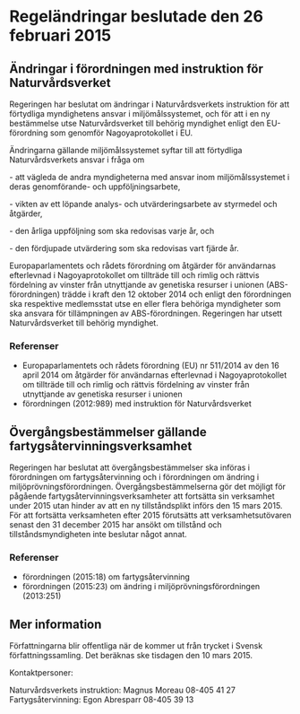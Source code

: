 # Regeländringar beslutade den 26 februari 2015

## Ändringar i förordningen med instruktion för Naturvårdsverket

Regeringen har beslutat om ändringar i Naturvårdsverkets instruktion för att förtydliga myndighetens ansvar i miljömålssystemet, och för att i en ny bestämmelse utse Naturvårdsverket till behörig myndighet enligt den EU\-förordning som genomför Nagoyaprotokollet i EU.

Ändringarna gällande miljömålssystemet syftar till att förtydliga Naturvårdsverkets ansvar i fråga om

\- att vägleda de andra myndigheterna med ansvar inom miljömålssystemet i deras genomförande\- och uppföljningsarbete,

\- vikten av ett löpande analys\- och utvärderingsarbete av styrmedel och åtgärder,

\- den årliga uppföljning som ska redovisas varje år, och

\- den fördjupade utvärdering som ska redovisas vart fjärde år.

Europaparlamentets och rådets förordning om åtgärder för användarnas efterlevnad i Nagoyaprotokollet om tillträde till och rimlig och rättvis fördelning av vinster från utnyttjande av genetiska resurser i unionen (ABS\-förordningen) trädde i kraft den 12 oktober 2014 och enligt den förordningen ska respektive medlemsstat utse en eller flera behöriga myndigheter som ska ansvara för tillämpningen av ABS\-förordningen. Regeringen har utsett Naturvårdsverket till behörig myndighet.

### Referenser

* Europaparlamentets och rådets förordning (EU) nr 511/2014 av den 16 april 2014 om åtgärder för användarnas efterlevnad i Nagoyaprotokollet om tillträde till och rimlig och rättvis fördelning av vinster från utnyttjande av genetiska resurser i unionen
* förordningen (2012:989\) med instruktion för Naturvårdsverket

## Övergångsbestämmelser gällande fartygsåtervinningsverksamhet

Regeringen har beslutat att övergångsbestämmelser ska införas i förordningen om fartygsåtervinning och i förordningen om ändring i miljöprövningsförordningen. Övergångsbestämmelserna gör det möjligt för pågående fartygsåtervinningsverksamheter att fortsätta sin verksamhet under 2015 utan hinder av att en ny tillståndsplikt införs den 15 mars 2015\. För att fortsätta verksamheten efter 2015 förutsätts att verksamhetsutövaren senast den 31 december 2015 har ansökt om tillstånd och tillståndsmyndigheten inte beslutar något annat.

### Referenser

* förordningen (2015:18\) om fartygsåtervinning
* förordningen (2015:23\) om ändring i miljöprövningsförordningen (2013:251\)

## Mer information

Författningarna blir offentliga när de kommer ut från trycket i Svensk författningssamling. Det beräknas ske tisdagen den 10 mars 2015\.

Kontaktpersoner:

Naturvårdsverkets instruktion: Magnus Moreau 08\-405 41 27 Fartygsåtervinning: Egon Abresparr 08\-405 39 13
